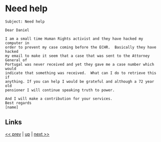 # Need help

    Subject: Need help

    Dear Daniel

    I am a small time Human Rights activist and they have hacked my computer in
    order to prevent my case coming before the ECHR.  Basically they have hacked
    my email to make it seem that a case that was sent to the Attorney General of
    Portugal was never received and yet they gave me a case number which would
    indicate that something was received.  What can I do to retrieve this if
    anything. If you can help I would be grateful and although a 72 year old
    pensioner I will continue speaking truth to power.

    And I will make a contribution for your services.
    Best regards
    [name]

## Links

[<< prev](2020-06-04.md) | [up](../) | [next >> ](2020-07-10.md)
